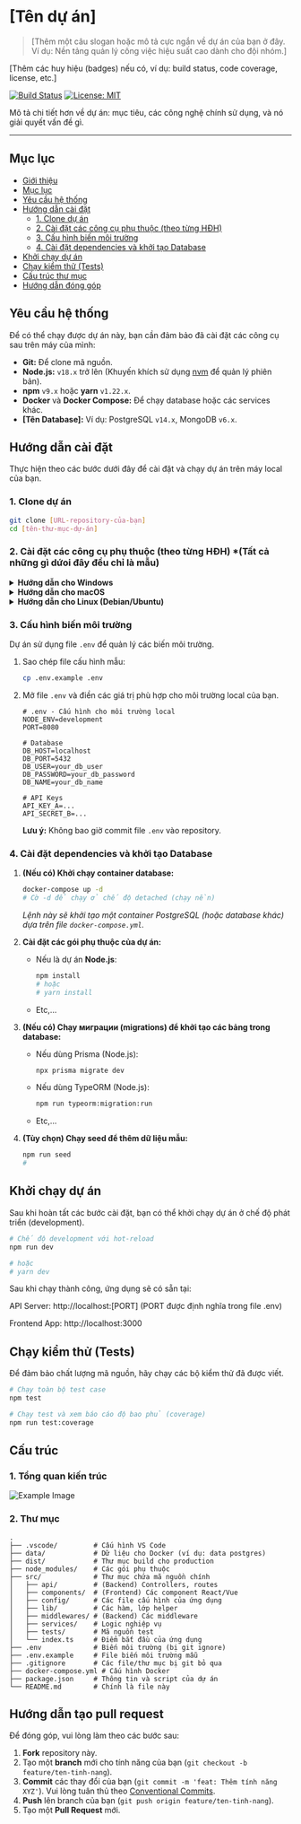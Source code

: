 # **[Tên dự án]**

> [Thêm một câu slogan hoặc mô tả cực ngắn về dự án của bạn ở đây. Ví dụ: Nền tảng quản lý công việc hiệu suất cao dành cho đội nhóm.]

[Thêm các huy hiệu (badges) nếu có, ví dụ: build status, code coverage, license, etc.]

[![Build Status](https://shields.io/travis/com/user/repo.svg)](https://travis-ci.com/user/repo)
[![License: MIT](https://img.shields.io/badge/License-MIT-yellow.svg)](https://opensource.org/licenses/MIT)

Mô tả chi tiết hơn về dự án: mục tiêu, các công nghệ chính sử dụng, và nó giải quyết vấn đề gì.

---

## **Mục lục**

* [Giới thiệu](#tên-dự-án)
* [Mục lục](#mục-lục)
* [Yêu cầu hệ thống](#yêu-cầu-hệ-thống)
* [Hướng dẫn cài đặt](#hướng-dẫn-cài-đặt)
    * [1. Clone dự án](#1-clone-dự-án)
    * [2. Cài đặt các công cụ phụ thuộc (theo từng HĐH)](#2-cài-đặt-các-công-cụ-phụ-thuộc-theo-từng-hđh)
    * [3. Cấu hình biến môi trường](#3-cấu-h-biến-môi-trường)
    * [4. Cài đặt dependencies và khởi tạo Database](#4-cài-đặt-dependencies-và-khởi-tạo-database)
* [Khởi chạy dự án](#khởi-chạy-dự-án)
* [Chạy kiểm thử (Tests)](#chạy-kiểm-thử-tests)
* [Cấu trúc thư mục](#cấu-trúc-thư-mục)
* [Hướng dẫn đóng góp](#hướng-dẫn-đóng-góp)

## **Yêu cầu hệ thống**

Để có thể chạy được dự án này, bạn cần đảm bảo đã cài đặt các công cụ sau trên máy của mình:

* **Git:** Để clone mã nguồn.
* **Node.js:** `v18.x` trở lên (Khuyến khích sử dụng [nvm](https://github.com/nvm-sh/nvm) để quản lý phiên bản).
* **npm** `v9.x` hoặc **yarn** `v1.22.x`.
* **Docker** và **Docker Compose:** Để chạy database hoặc các services khác.
* **[Tên Database]:** Ví dụ: PostgreSQL `v14.x`, MongoDB `v6.x`.

## **Hướng dẫn cài đặt**

Thực hiện theo các bước dưới đây để cài đặt và chạy dự án trên máy local của bạn.

### **1. Clone dự án**

```bash
git clone [URL-repository-của-bạn]
cd [tên-thư-mục-dự-án]
```

### 2. Cài đặt các công cụ phụ thuộc (theo từng HĐH) *(Tất cả những gì dứoi đây đều chỉ là mẫu)

<details>
<summary><b>Hướng dẫn cho Windows</b></summary>

1.  **Cài đặt Git:** Tải và cài đặt từ [git-scm.com](https://git-scm.com/download/win).
2.  **Cài đặt Node.js (qua NVM for Windows):**
    * Tải và cài đặt [nvm-windows](https://github.com/coreybutler/nvm-windows/releases).
    * Mở PowerShell (với quyền Administrator) và chạy:
        ```powershell
        nvm install 18.17.0
        nvm use 18.17.0
        ```
3.  **Cài đặt Rancher Desktop:** Tải và cài đặt từ [Trang chủ](https://rancherdesktop.io/downloads/). Đảm bảo bạn đã bật WSL 2.

</details>

<details>
<summary><b>Hướng dẫn cho macOS</b></summary>

1.  **Cài đặt Homebrew (nếu chưa có):**
    ```bash
    /bin/bash -c "$(curl -fsSL [https://raw.githubusercontent.com/Homebrew/install/HEAD/install.sh](https://raw.githubusercontent.com/Homebrew/install/HEAD/install.sh))"
    ```
2.  **Cài đặt các công cụ qua Homebrew:**
    ```bash
    brew install git
    brew install nvm
    brew install docker
    # (Tùy chọn) brew install python
    # (Tùy chọn) brew install postgresql
    ```
3.  **Cấu hình NVM và cài đặt Node.js:**
    * Thêm các dòng sau vào file `~/.zshrc` hoặc `~/.bash_profile`:
        ```bash
        export NVM_DIR="$([ -z "${XDG_CONFIG_HOME-}" ] && printf %s "${HOME}/.nvm" || printf %s "${XDG_CONFIG_HOME}/nvm")"
        [ -s "$NVM_DIR/nvm.sh" ] && \. "$NVM_DIR/nvm.sh"
        ```
    * Khởi động lại terminal và chạy:
        ```bash
        nvm install 18
        nvm use 18
        ```
4.  **Cài đặt Rancher Desktop:** Tải và cài đặt từ [Trang chủ](https://rancherdesktop.io/downloads/). Cần cài đặt Rosetta 2 nếu bạn dùng chip Apple Silicon (M1/M2/M3) và gặp lỗi.

</details>

<details>
<summary><b>Hướng dẫn cho Linux (Debian/Ubuntu)</b></summary>

1.  **Cài đặt các công cụ cần thiết:**
    ```bash
    sudo apt update
    sudo apt install -y git curl build-essential
    ```
2.  **Cài đặt NVM và Node.js:**
    ```bash
    curl -o- [https://raw.githubusercontent.com/nvm-sh/nvm/v0.39.3/install.sh](https://raw.githubusercontent.com/nvm-sh/nvm/v0.39.3/install.sh) | bash
    # Khởi động lại terminal hoặc chạy: export NVM_DIR="$HOME/.nvm" ... (như hướng dẫn của nvm)
    nvm install 18
    nvm use 18
    ```
3.  **Cài đặt Docker và Docker Compose:**
    * Làm theo hướng dẫn chính thức tại [docs.docker.com](https://docs.docker.com/engine/install/ubuntu/).

</details>

### 3. Cấu hình biến môi trường

Dự án sử dụng file `.env` để quản lý các biến môi trường.

1.  Sao chép file cấu hình mẫu:
    ```bash
    cp .env.example .env
    ```
2.  Mở file `.env` và điền các giá trị phù hợp cho môi trường local của bạn.
    ```dotenv
    # .env - Cấu hình cho môi trường local
    NODE_ENV=development
    PORT=8080

    # Database
    DB_HOST=localhost
    DB_PORT=5432
    DB_USER=your_db_user
    DB_PASSWORD=your_db_password
    DB_NAME=your_db_name

    # API Keys
    API_KEY_A=...
    API_SECRET_B=...
    ```
    **Lưu ý:** Không bao giờ commit file `.env` vào repository.

### 4. Cài đặt dependencies và khởi tạo Database

1.  **(Nếu có) Khởi chạy container database:**
    ```bash
    docker-compose up -d
    # Cờ -d để chạy ở chế độ detached (chạy nền)
    ```
    *Lệnh này sẽ khởi tạo một container PostgreSQL (hoặc database khác) dựa trên file `docker-compose.yml`.*

2.  **Cài đặt các gói phụ thuộc của dự án:**
    * Nếu là dự án **Node.js**:
        ```bash
        npm install
        # hoặc
        # yarn install
        ```
    * Etc,...
3.  **(Nếu có) Chạy миграции (migrations) để khởi tạo các bảng trong database:**
    * Nếu dùng Prisma (Node.js):
        ```bash
        npx prisma migrate dev
        ```
    * Nếu dùng TypeORM (Node.js):
        ```bash
        npm run typeorm:migration:run
        ```
    * Etc,...

4.  **(Tùy chọn) Chạy seed để thêm dữ liệu mẫu:**
    ```bash
    npm run seed
    #
    ```

## **Khởi chạy dự án**

Sau khi hoàn tất các bước cài đặt, bạn có thể khởi chạy dự án ở chế độ phát triển (development).

```bash
# Chế độ development với hot-reload
npm run dev

# hoặc
# yarn dev
```

Sau khi chạy thành công, ứng dụng sẽ có sẵn tại:

API Server: http://localhost:[PORT] (PORT được định nghĩa trong file .env)

Frontend App: http://localhost:3000

## **Chạy kiểm thử (Tests)**

Để đảm bảo chất lượng mã nguồn, hãy chạy các bộ kiểm thử đã được viết.

```bash
# Chạy toàn bộ test case
npm test

# Chạy test và xem báo cáo độ bao phủ (coverage)
npm run test:coverage
```

## **Cấu trúc**

### **1. Tổng quan kiến trúc**

![Example Image](https://miro.medium.com/v2/resize:fit:1400/1*hcEJqtLCD_DhMQouRuotQA.jpeg)

### 2. Thư mục
```
.
├── .vscode/         # Cấu hình VS Code
├── data/            # Dữ liệu cho Docker (ví dụ: data postgres)
├── dist/            # Thư mục build cho production
├── node_modules/    # Các gói phụ thuộc
├── src/             # Thư mục chứa mã nguồn chính
│   ├── api/         # (Backend) Controllers, routes
│   ├── components/  # (Frontend) Các component React/Vue
│   ├── config/      # Các file cấu hình của ứng dụng
│   ├── lib/         # Các hàm, lớp helper
│   ├── middlewares/ # (Backend) Các middleware
│   ├── services/    # Logic nghiệp vụ
│   ├── tests/       # Mã nguồn test
│   └── index.ts     # Điểm bắt đầu của ứng dụng
├── .env             # Biến môi trường (bị git ignore)
├── .env.example     # File biến môi trường mẫu
├── .gitignore       # Các file/thư mục bị git bỏ qua
├── docker-compose.yml # Cấu hình Docker
├── package.json     # Thông tin và script của dự án
└── README.md        # Chính là file này
```

## **Hướng dẫn tạo pull request**

Để đóng góp, vui lòng làm theo các bước sau:

1.  **Fork** repository này.
2.  Tạo một **branch** mới cho tính năng của bạn (`git checkout -b feature/ten-tinh-nang`).
3.  **Commit** các thay đổi của bạn (`git commit -m 'feat: Thêm tính năng XYZ'`). Vui lòng tuân thủ theo [Conventional Commits](https://www.conventionalcommits.org/).
4.  **Push** lên branch của bạn (`git push origin feature/ten-tinh-nang`).
5.  Tạo một **Pull Request** mới.
